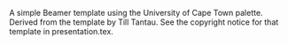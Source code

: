 A simple Beamer template using the University of Cape Town palette. Derived from the template by Till Tantau. See the copyright notice for that template in presentation.tex.
